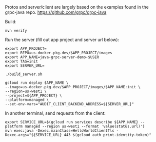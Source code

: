 Protos and server/client are largely based on the examples found in the grpc-java repo. https://github.com/grpc/grpc-java

Build:

```
mvn verify
```

Run the server (fill out app project and server url below):
```
export APP_PROJECT=
export REPO=us-docker.pkg.dev/$APP_PROJECT/images
export APP_NAME=java-grpc-server-demo-$USER
export TAG=init
export SERVER_URL=

./build_server.sh

gcloud run deploy $APP_NAME \
--image=us-docker.pkg.dev/$APP_PROJECT/images/$APP_NAME:init \
--region=us-west1 \
--project=${APP_PROJECT} \
--platform=managed \
--set-env-vars="AUDIT_CLIENT_BACKEND_ADDRESS=${SERVER_URL}"
```

In another terminal, send requests from the client:
```
export SERVICE_URL=$(gcloud run services describe ${APP_NAME} --platform managed --region us-west1 --format 'value(status.url)')
mvn exec:java -Dexec.mainClass=HelloWorldClientTls -Dexec.args="${SERVICE_URL} 443 $(gcloud auth print-identity-token)"
```